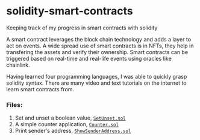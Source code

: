# solidity-smart-contracts
Keeping track of my progress in smart contracts with solidity

A smart contract leverages the block chain technology and adds a layer to act on events. A wide spread use of smart contracts is in NFTs, they help in transfering the assets and verify their ownership. Smart contracts can be triggered based on real-time and real-life events using oracles like chainlink.

Having learned four programming languages, I was able to quickly grasp solidity syntax. There are many video and text tutorials on the internet to learn smart contracts from.

### Files:

1. Set and unset a boolean value, [`SetUnset.sol`](https://github.com/pratik-choudhari/solidity-smart-contracts/blob/main/SetUnset.sol)
2. A simple counter application, [`Counter.sol`](https://github.com/pratik-choudhari/solidity-smart-contracts/blob/main/Counter.sol)
3. Print sender's address, [`ShowSenderAddress.sol`](https://github.com/pratik-choudhari/solidity-smart-contracts/blob/main/ShowSenderAddress.sol)
